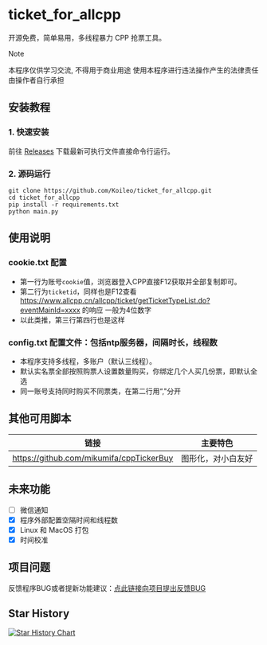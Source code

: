 # ticket_for_allcpp

开源免费，简单易用，多线程暴力 CPP 抢票工具。

> [!NOTE]
> 本程序仅供学习交流, 不得用于商业用途
> 使用本程序进行违法操作产生的法律责任由操作者自行承担

## 安装教程

### 1. 快速安装

前往 [Releases](https://github.com/Koileo/ticket_for_allcpp/releases) 下载最新可执行文件直接命令行运行。

### 2. 源码运行

```shell
git clone https://github.com/Koileo/ticket_for_allcpp.git
cd ticket_for_allcpp
pip install -r requirements.txt
python main.py
```

## 使用说明

### cookie.txt 配置

- 第一行为账号`cookie`值，浏览器登入CPP直接F12获取并全部复制即可。
- 第二行为`ticketid`，同样也是F12查看 https://www.allcpp.cn/allcpp/ticket/getTicketTypeList.do?eventMainId=xxxx 的响应 一般为4位数字
- 以此类推，第三行第四行也是这样

### config.txt 配置文件：包括ntp服务器，间隔时长，线程数

- 本程序支持多线程，多账户（默认三线程）。
- 默认实名票全部按照购票人设置数量购买，你绑定几个人买几份票，即默认全选
- 同一账号支持同时购买不同票类，在第二行用“,"分开

## 其他可用脚本

| 链接                                                       | 主要特色                |
| --------------------------------------------------------- | ---------------------- |
| https://github.com/mikumifa/cppTickerBuy                      |图形化，对小白友好         |

## 未来功能

- [ ] 微信通知
- [x] 程序外部配置空隔时间和线程数
- [x] Linux 和 MacOS 打包
- [x] 时间校准

## 项目问题

反馈程序BUG或者提新功能建议：[点此链接向项目提出反馈BUG](https://github.com/Koileo/ticket_for_allcpp/issues)

## Star History

[![Star History Chart](https://api.star-history.com/svg?repos=Koileo/ticket_for_allcpp&type=Date)](https://star-history.com/#Koileo/ticket_for_allcpp&Date)

